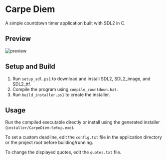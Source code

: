 # Carpe Diem

A simple countdown timer application built with SDL2 in C.

## Preview

![preview](https://github.com/user-attachments/assets/2403d846-065a-42e6-a70f-221936e2c91c)


## Setup and Build

1. Run `setup_sdl.ps1` to download and install SDL2, SDL2_image, and SDL2_ttf.
2. Compile the program using `compile_countdown.bat`.
3. Run `build_installer.ps1` to create the installer.

## Usage

Run the compiled executable directly or install using the generated installer (`installer/CarpeDiem-Setup.exe`).

To set a custom deadline, edit the `config.txt` file in the application directory or the project root before building/running.

To change the displayed quotes, edit the `quotes.txt` file.
